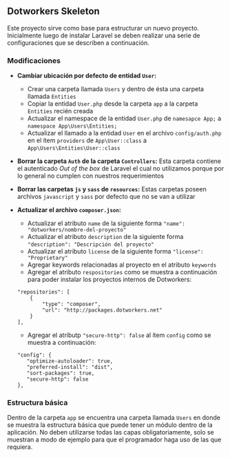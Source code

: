 ## Dotworkers Skeleton

Este proyecto sirve como base para estructurar un nuevo proyecto. Inicialmente luego de instalar Laravel se deben 
realizar una serie de configuraciones que se describen a continuación.

### Modificaciones

- **Cambiar ubicación por defecto de entidad ```User```:**
    
    - Crear una carpeta llamada ```Users``` y dentro de ésta una carpeta llamada ```Entities```
    - Copiar la entidad ```User.php``` desde la carpeta ```app``` a la carpeta ```Entities``` recién creada
    - Actualizar el namespace de la entidad ```User.php``` de ```namesapce App;``` a ```namespace App\Users\Entities;```
    - Actualizar el llamado a la entidad ```User``` en el archivo ```config/auth.php``` en el ítem ```providers``` de 
    ```App\User::class``` a ```App\Users\Entities\User::class```
    
- **Borrar la carpeta ```Auth``` de la carpeta ```Controllers```:** Esta carpeta contiene el autenticado *Out of the box* 
de Laravel el cual no utilizamos porque por lo general no cumplen con nuestros requerimientos

- **Borrar las carpetas ```js``` y ```sass``` de ```resources```:** Estas carpetas poseen archivos ```javascript``` y 
```sass``` por defecto que no se van a utilizar

- **Actualizar el archivo ```composer.json```:**

    - Actualizar el atributo ```name``` de la siguiente forma ```"name": "dotworkers/nombre-del-proyecto"```
    - Actualizar el atributo ```description``` de la siguiente forma ```"description": "Descripción del proyecto"```
    - Actualizar el atributo ```license``` de la siguiente forma ```"license": "Proprietary"```
    - Agregar keywords relacionadas al proyecto en el atributo ```keywords```
    - Agregar el atributo ```respositories```  como se muestra a continuación para poder instalar los proyectos internos
    de Dotworkers:
    ```
    "repositories": [
        {
            "type": "composer",
            "url": "http://packages.dotworkers.net"
        }
    ],
    ```
    - Agregar el atributp ```"secure-http": false``` al ítem ```config``` como se muestra a continuación:
     ```
    "config": {
        "optimize-autoloader": true,
        "preferred-install": "dist",
        "sort-packages": true,
        "secure-http": false
    },
   ```

### Estructura básica

Dentro de la carpeta ```app``` se encuentra una carpeta llamada ```Users``` en donde se muestra la estructura básica que
puede tener un módulo dentro de la aplicación. No deben utilizarse todas las capas obligatoriamente, solo se muestran a
modo de ejemplo para que el programador haga uso de las que requiera.
